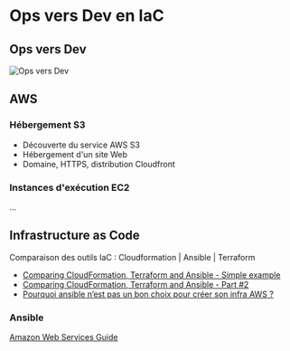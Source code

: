 # Ops vers Dev en IaC

<!-- toc -->

## Ops vers Dev

![Ops vers Dev](https://www.lucidchart.com/publicSegments/view/0fb88f39-3133-4d6d-9112-118e73fe485d/image.png)

## AWS

### Hébergement S3

* Découverte du service AWS S3
* Hébergement d'un site Web
* Domaine, HTTPS, distribution Cloudfront

### Instances d'exécution EC2

...

## Infrastructure as Code

Comparaison des outils IaC : Cloudformation | Ansible | Terraform

* [Comparing CloudFormation, Terraform and Ansible - Simple example](https://technodrone.blogspot.com/2018/06/comparing-cloudformation-terraform-and.html)
* [Comparing CloudFormation, Terraform and Ansible - Part #2](https://technodrone.blogspot.com/2018/07/comparing-cloudformation-terraform-and.html)
* [Pourquoi ansible n’est pas un bon choix pour créer son infra AWS ?](https://blog.xebia.fr/2017/03/14/pourquoi-ansible-nest-pas-un-bon-choix-pour-creer-son-infra-aws/)

### Ansible

[Amazon Web Services Guide](https://docs.ansible.com/ansible/latest/scenario_guides/guide_aws.html)
